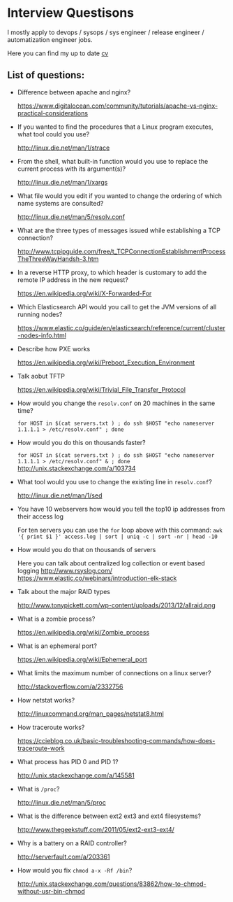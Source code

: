 # Interview Questisons

I mostly apply to devops / sysops / sys engineer / release engineer / automatization engineer jobs.


Here you can find my up to date [cv](https://docs.google.com/document/d/1L2Rh_oduCPS4CwVzUFeNnti9MCHpnKUa1OatkLU9Ni4/edit)


## List of questions:


- Difference between apache and nginx?

  https://www.digitalocean.com/community/tutorials/apache-vs-nginx-practical-considerations

- If you wanted to find the procedures that a Linux program executes, what tool could you use?

  http://linux.die.net/man/1/strace

- From the shell, what built-in function would you use to replace the current process with its argument(s)?

  http://linux.die.net/man/1/xargs

- What file would you edit if you wanted to change the ordering of which name systems are consulted?

  http://linux.die.net/man/5/resolv.conf

- What are the three types of messages issued while establishing a TCP connection?

  http://www.tcpipguide.com/free/t_TCPConnectionEstablishmentProcessTheThreeWayHandsh-3.htm

- In a reverse HTTP proxy, to which header is customary to add the remote IP address in the new request?

  https://en.wikipedia.org/wiki/X-Forwarded-For

- Which Elasticsearch API would you call to get the JVM versions of all running nodes?

  https://www.elastic.co/guide/en/elasticsearch/reference/current/cluster-nodes-info.html

- Describe how PXE works

  https://en.wikipedia.org/wiki/Preboot_Execution_Environment

- Talk aobut TFTP

  https://en.wikipedia.org/wiki/Trivial_File_Transfer_Protocol

- How would you change the `resolv.conf` on 20 machines in the same time?

  `for HOST in $(cat servers.txt ) ; do ssh $HOST "echo nameserver 1.1.1.1 > /etc/resolv.conf" ; done`

- How would you do this on thousands faster?

  `for HOST in $(cat servers.txt ) ; do ssh $HOST "echo nameserver 1.1.1.1 > /etc/resolv.conf" & ; done`
  http://unix.stackexchange.com/a/103734

- What tool would you use to change the existing line in `resolv.conf`?

  http://linux.die.net/man/1/sed

- You have 10 webservers how would you tell the top10 ip addresses from their access log

  For ten servers you can use the `for` loop above with this command: `awk '{ print $1 }' access.log | sort | uniq -c | sort -nr | head -10`

- How would you do that on thousands of servers

  Here you can talk about centralized log collection or event based logging
  http://www.rsyslog.com/
  https://www.elastic.co/webinars/introduction-elk-stack

- Talk about the major RAID types

  http://www.tonypickett.com/wp-content/uploads/2013/12/allraid.png

- What is a zombie process?

  https://en.wikipedia.org/wiki/Zombie_process

- What is an ephemeral port?

  https://en.wikipedia.org/wiki/Ephemeral_port

- What limits the maximum number of connections on a linux server?

  http://stackoverflow.com/a/2332756

- How netstat works?

  http://linuxcommand.org/man_pages/netstat8.html

- How traceroute works?

  https://ccieblog.co.uk/basic-troubleshooting-commands/how-does-traceroute-work

- What process has PID 0 and PID 1?

  http://unix.stackexchange.com/a/145581

- What is `/proc`?

  http://linux.die.net/man/5/proc

- What is the difference between ext2 ext3 and ext4 filesystems?

  http://www.thegeekstuff.com/2011/05/ext2-ext3-ext4/

- Why is a battery on a RAID controller?

  http://serverfault.com/a/203361

- How would you fix `chmod a-x -Rf /bin`?

  http://unix.stackexchange.com/questions/83862/how-to-chmod-without-usr-bin-chmod
